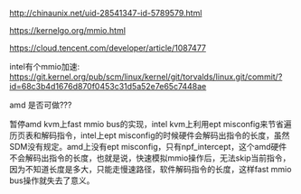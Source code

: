 
http://chinaunix.net/uid-28541347-id-5789579.html

https://kernelgo.org/mmio.html

https://cloud.tencent.com/developer/article/1087477


intel有个mmio加速: https://git.kernel.org/pub/scm/linux/kernel/git/torvalds/linux.git/commit/?id=68c3b4d1676d870f0453c31d5a52e7e65c7448ae

amd 是否可做???

暂停amd kvm上fast mmio bus的实现，intel kvm上利用ept misconfig来节省遍历页表和解码指令，intel上ept misconfig的时候硬件会解码出指令的长度，虽然SDM没有规定。amd上没有ept misconfig，只有npf_intercept，这个amd硬件不会解码出指令的长度，也就是说，快速模拟mmio操作后，无法skip当前指令，因为不知道长度是多大，只能走慢速路径，软件解码指令的长度，这样fast mmio bus操作就失去了意义。

